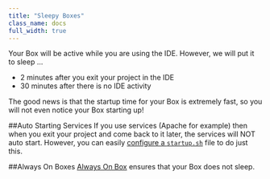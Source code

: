 ```yaml
---
title: "Sleepy Boxes"
class_name: docs
full_width: true
---
```


Your Box will be active while you are using the IDE. However, we will put it to sleep ...

- 2 minutes after you exit your project in the IDE
- 30 minutes after there is no IDE activity

The good news is that the startup time for your Box is extremely fast, so you will not even notice your Box starting up!

##Auto Starting Services
If you use services (Apache for example) then when you exit your project and come back to it later, the services will NOT auto start. However, you can easily [configure a `startup.sh`](/docs/boxes/installsw/startup) file to do just this.

##Always On Boxes
[Always On Box](/docs/boxes/aob/always-on) ensures that your Box does not sleep.

